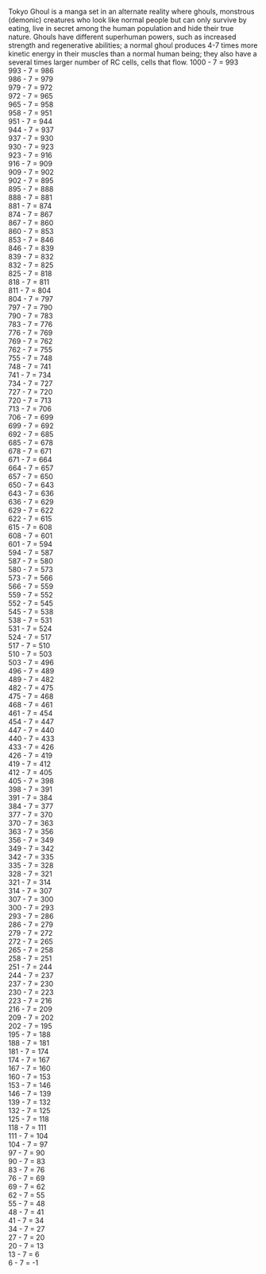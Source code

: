 Tokyo Ghoul is a manga set in an alternate reality where ghouls, monstrous (demonic) creatures who look like normal people but can only survive by eating, live in secret among the human population and hide their true nature. Ghouls have different superhuman powers, such as increased strength and regenerative abilities; a normal ghoul produces 4-7 times more kinetic energy in their muscles than a normal human being; they also have a several times larger number of RC cells, cells that flow.
1000 - 7 = 993  
993 - 7 = 986  
986 - 7 = 979  
979 - 7 = 972  
972 - 7 = 965  
965 - 7 = 958  
958 - 7 = 951  
951 - 7 = 944  
944 - 7 = 937  
937 - 7 = 930  
930 - 7 = 923  
923 - 7 = 916  
916 - 7 = 909  
909 - 7 = 902  
902 - 7 = 895  
895 - 7 = 888  
888 - 7 = 881  
881 - 7 = 874  
874 - 7 = 867  
867 - 7 = 860  
860 - 7 = 853  
853 - 7 = 846  
846 - 7 = 839  
839 - 7 = 832  
832 - 7 = 825  
825 - 7 = 818  
818 - 7 = 811  
811 - 7 = 804  
804 - 7 = 797  
797 - 7 = 790  
790 - 7 = 783  
783 - 7 = 776  
776 - 7 = 769  
769 - 7 = 762  
762 - 7 = 755  
755 - 7 = 748  
748 - 7 = 741  
741 - 7 = 734  
734 - 7 = 727  
727 - 7 = 720  
720 - 7 = 713  
713 - 7 = 706  
706 - 7 = 699  
699 - 7 = 692  
692 - 7 = 685  
685 - 7 = 678  
678 - 7 = 671  
671 - 7 = 664  
664 - 7 = 657  
657 - 7 = 650  
650 - 7 = 643  
643 - 7 = 636  
636 - 7 = 629  
629 - 7 = 622  
622 - 7 = 615  
615 - 7 = 608  
608 - 7 = 601  
601 - 7 = 594  
594 - 7 = 587  
587 - 7 = 580  
580 - 7 = 573  
573 - 7 = 566  
566 - 7 = 559  
559 - 7 = 552  
552 - 7 = 545  
545 - 7 = 538  
538 - 7 = 531  
531 - 7 = 524  
524 - 7 = 517  
517 - 7 = 510  
510 - 7 = 503  
503 - 7 = 496  
496 - 7 = 489  
489 - 7 = 482  
482 - 7 = 475  
475 - 7 = 468  
468 - 7 = 461  
461 - 7 = 454  
454 - 7 = 447  
447 - 7 = 440  
440 - 7 = 433  
433 - 7 = 426  
426 - 7 = 419  
419 - 7 = 412  
412 - 7 = 405  
405 - 7 = 398  
398 - 7 = 391  
391 - 7 = 384  
384 - 7 = 377  
377 - 7 = 370  
370 - 7 = 363  
363 - 7 = 356  
356 - 7 = 349  
349 - 7 = 342  
342 - 7 = 335  
335 - 7 = 328  
328 - 7 = 321  
321 - 7 = 314  
314 - 7 = 307  
307 - 7 = 300  
300 - 7 = 293  
293 - 7 = 286  
286 - 7 = 279  
279 - 7 = 272  
272 - 7 = 265  
265 - 7 = 258  
258 - 7 = 251  
251 - 7 = 244  
244 - 7 = 237  
237 - 7 = 230  
230 - 7 = 223  
223 - 7 = 216  
216 - 7 = 209  
209 - 7 = 202  
202 - 7 = 195  
195 - 7 = 188  
188 - 7 = 181  
181 - 7 = 174  
174 - 7 = 167  
167 - 7 = 160  
160 - 7 = 153  
153 - 7 = 146  
146 - 7 = 139  
139 - 7 = 132  
132 - 7 = 125  
125 - 7 = 118  
118 - 7 = 111  
111 - 7 = 104  
104 - 7 = 97  
97 - 7 = 90  
90 - 7 = 83  
83 - 7 = 76  
76 - 7 = 69  
69 - 7 = 62  
62 - 7 = 55  
55 - 7 = 48  
48 - 7 = 41  
41 - 7 = 34  
34 - 7 = 27  
27 - 7 = 20  
20 - 7 = 13  
13 - 7 = 6  
6 - 7 = -1
